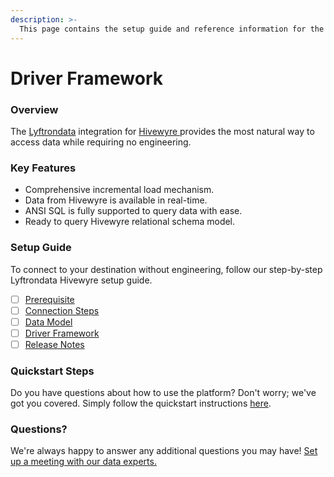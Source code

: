 ```yaml
---
description: >-
  This page contains the setup guide and reference information for the Hivewyre source connector.
---
```


# Driver Framework

### Overview

The [Lyftrondata](https://www.lyftrondata.com/) integration for [Hivewyre](https://www.lyftrondata.com/integration/hivewyre/)[ ](https://www.lyftrondata.com/integration/hivewyre/)provides the most natural way to access data while requiring no engineering.

### Key Features

* Comprehensive incremental load mechanism.
* Data from Hivewyre is available in real-time.&#x20;
* ANSI SQL is fully supported to query data with ease.
* Ready to query Hivewyre relational schema model.

### Setup Guide

To connect to your destination without engineering, follow our step-by-step Lyftrondata Hivewyre setup guide.

* [ ] [Prerequisite](../../marketing-analytics/hivewyre/prerequisite.md)
* [ ] [Connection Steps](../../marketing-analytics/hivewyre/connection-steps.md)
* [ ] [Data Model](../../marketing-analytics/hivewyre/data-model/)
* [ ] [Driver Framework](../../marketing-analytics/hivewyre/driver-framework/)
* [ ] [Release Notes](../../marketing-analytics/hivewyre/release-notes.md)

### Quickstart Steps

Do you have questions about how to use the platform? Don't worry; we've got you covered. Simply follow the quickstart instructions [here](../../../quickstart-steps.md).

### Questions? <a href="#questions" id="questions"></a>

We're always happy to answer any additional questions you may have! [Set up a meeting with our data experts.](https://www.lyftrondata.com/book-a-meeting/)


